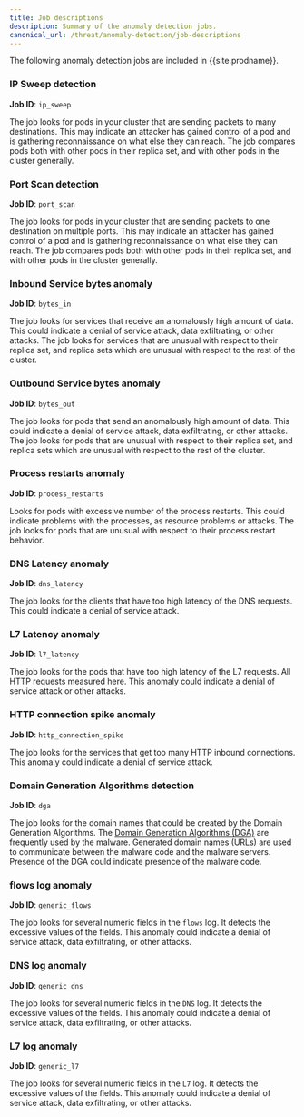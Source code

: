 ```yaml
---
title: Job descriptions
description: Summary of the anomaly detection jobs.
canonical_url: /threat/anomaly-detection/job-descriptions
---
```


The following anomaly detection jobs are included in {{site.prodname}}.

### IP Sweep detection
**Job ID**: `ip_sweep`

The job looks for pods in your cluster that are sending packets to many destinations. This may indicate
an attacker has gained control of a pod and is gathering reconnaissance on what else they can reach. The job
compares pods both with other pods in their replica set, and with other pods in the cluster generally. 

### Port Scan detection
**Job ID**: `port_scan`

The job looks for pods in your cluster that are sending packets to one destination on multiple ports. This may indicate
an attacker has gained control of a pod and is gathering reconnaissance on what else they can reach. The job
compares pods both with other pods in their replica set, and with other pods in the cluster generally.

### Inbound Service bytes anomaly 
**Job ID**: `bytes_in`

The job looks for services that receive an anomalously high amount of data.  This could indicate a
denial of service attack, data exfiltrating, or other attacks. The job looks for services that are unusual
with respect to their replica set, and replica sets which are unusual with respect to the rest of the cluster.

### Outbound Service bytes anomaly 
**Job ID**: `bytes_out`

The job looks for pods that send an anomalously high amount of data.  This could indicate a
denial of service attack, data exfiltrating, or other attacks. The job looks for pods that are unusual
with respect to their replica set, and replica sets which are unusual with respect to the rest of the cluster.

### Process restarts anomaly 
**Job ID**: `process_restarts`

Looks for pods with excessive number of the process restarts.  This could indicate problems with the processes, 
as resource problems or attacks. The job looks for pods that are unusual with respect to their process restart 
behavior.

### DNS Latency anomaly 
**Job ID**: `dns_latency`

The job looks for the clients that have too high latency of the DNS requests. This could indicate a 
denial of service attack.


### L7 Latency anomaly 
**Job ID**: `l7_latency`

The job looks for the pods that have too high latency of the L7 requests. All HTTP requests measured here. 
This anomaly could indicate a denial of service attack or other attacks.


### HTTP connection spike anomaly 
**Job ID**: `http_connection_spike`

The job looks for the services that get too many HTTP inbound connections.
This anomaly could indicate a denial of service attack.


### Domain Generation Algorithms detection 
**Job ID**: `dga`

The job looks for the domain names that could be created by the Domain Generation Algorithms.
The [Domain Generation Algorithms (DGA)] are frequently used by the malware. 
Generated domain names (URLs) are used to communicate between the malware code and the malware servers.
Presence of the DGA could indicate presence of the malware code.


### flows log anomaly 
**Job ID**: `generic_flows`

The job looks for several numeric fields in the `flows` log.
It detects the excessive values of the fields.
This anomaly could indicate a denial of service attack, data exfiltrating, or other attacks.


### DNS log anomaly 
**Job ID**: `generic_dns`

The job looks for several numeric fields in the `DNS` log.
It detects the excessive values of the fields.
This anomaly could indicate a denial of service attack, data exfiltrating, or other attacks.


### L7 log anomaly 
**Job ID**: `generic_l7`

The job looks for several numeric fields in the `L7` log.
It detects the excessive values of the fields.
This anomaly could indicate a denial of service attack, data exfiltrating, or other attacks.


[Domain Generation Algorithms (DGA)]: https://en.wikipedia.org/wiki/Domain_generation_algorithm
